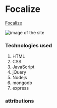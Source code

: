 # Focalize


[Focalize](https://tmothymartel.github.io/focalize/) 




![image of the site]()

### Technologies used

1. HTML
1. CSS
1. JavaScript
1. jQuery
1. Nodejs
1. mongodb
1. express

### attributions